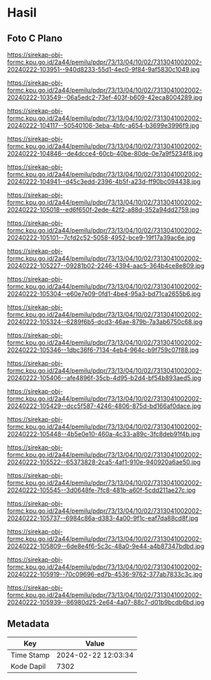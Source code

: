 # Hasil

## Foto C Plano

https://sirekap-obj-formc.kpu.go.id/2a44/pemilu/pdpr/73/13/04/10/02/7313041002002-20240222-103951--940d8233-55d1-4ec0-9f84-9af5830c1049.jpg

https://sirekap-obj-formc.kpu.go.id/2a44/pemilu/pdpr/73/13/04/10/02/7313041002002-20240222-103549--06a5edc2-73ef-403f-b609-42eca8004289.jpg

https://sirekap-obj-formc.kpu.go.id/2a44/pemilu/pdpr/73/13/04/10/02/7313041002002-20240222-104117--50540106-3eba-4bfc-a654-b3699e3996f9.jpg

https://sirekap-obj-formc.kpu.go.id/2a44/pemilu/pdpr/73/13/04/10/02/7313041002002-20240222-104846--de4dcce4-60cb-40be-80de-0e7a9f5234f8.jpg

https://sirekap-obj-formc.kpu.go.id/2a44/pemilu/pdpr/73/13/04/10/02/7313041002002-20240222-104941--d45c3edd-2396-4b5f-a23d-ff90bc094438.jpg

https://sirekap-obj-formc.kpu.go.id/2a44/pemilu/pdpr/73/13/04/10/02/7313041002002-20240222-105018--ed6f650f-2ede-42f2-a88d-352a94dd2759.jpg

https://sirekap-obj-formc.kpu.go.id/2a44/pemilu/pdpr/73/13/04/10/02/7313041002002-20240222-105101--7cfd2c52-5058-4952-bce9-19f17a39ac6e.jpg

https://sirekap-obj-formc.kpu.go.id/2a44/pemilu/pdpr/73/13/04/10/02/7313041002002-20240222-105227--09281b02-2246-4394-aac5-364b4ce8e809.jpg

https://sirekap-obj-formc.kpu.go.id/2a44/pemilu/pdpr/73/13/04/10/02/7313041002002-20240222-105304--e60e7e09-0fd1-4be4-95a3-bd71ca2655b6.jpg

https://sirekap-obj-formc.kpu.go.id/2a44/pemilu/pdpr/73/13/04/10/02/7313041002002-20240222-105324--6289f6b5-dcd3-46ae-879b-7a3ab6750c68.jpg

https://sirekap-obj-formc.kpu.go.id/2a44/pemilu/pdpr/73/13/04/10/02/7313041002002-20240222-105346--1dbc36f6-7134-4eb4-964c-b9f759c07f88.jpg

https://sirekap-obj-formc.kpu.go.id/2a44/pemilu/pdpr/73/13/04/10/02/7313041002002-20240222-105406--afe4896f-35cb-4d95-b2d4-bf54b893aed5.jpg

https://sirekap-obj-formc.kpu.go.id/2a44/pemilu/pdpr/73/13/04/10/02/7313041002002-20240222-105429--dcc5f587-4246-4806-875d-bd166af0dace.jpg

https://sirekap-obj-formc.kpu.go.id/2a44/pemilu/pdpr/73/13/04/10/02/7313041002002-20240222-105448--4b5e0e10-460a-4c33-a89c-3fc8deb91f4b.jpg

https://sirekap-obj-formc.kpu.go.id/2a44/pemilu/pdpr/73/13/04/10/02/7313041002002-20240222-105522--65373828-2ca5-4af1-910e-940920a6ae50.jpg

https://sirekap-obj-formc.kpu.go.id/2a44/pemilu/pdpr/73/13/04/10/02/7313041002002-20240222-105545--3d0648fe-7fc8-481b-a60f-5cdd211ae27c.jpg

https://sirekap-obj-formc.kpu.go.id/2a44/pemilu/pdpr/73/13/04/10/02/7313041002002-20240222-105737--6984c86a-d383-4a00-9f1c-eaf7da88cd8f.jpg

https://sirekap-obj-formc.kpu.go.id/2a44/pemilu/pdpr/73/13/04/10/02/7313041002002-20240222-105809--6de8e4f6-5c3c-48a0-9e44-a4b87347bdbd.jpg

https://sirekap-obj-formc.kpu.go.id/2a44/pemilu/pdpr/73/13/04/10/02/7313041002002-20240222-105919--70c09696-ed7b-4536-9762-377ab7833c3c.jpg

https://sirekap-obj-formc.kpu.go.id/2a44/pemilu/pdpr/73/13/04/10/02/7313041002002-20240222-105939--86980d25-2e64-4a07-88c7-d01b9bcdb6bd.jpg


## Metadata

| Key        | Value               |
| ---------- | ------------------- |
| Time Stamp | 2024-02-22 12:03:34 |
| Kode Dapil | 7302                |



